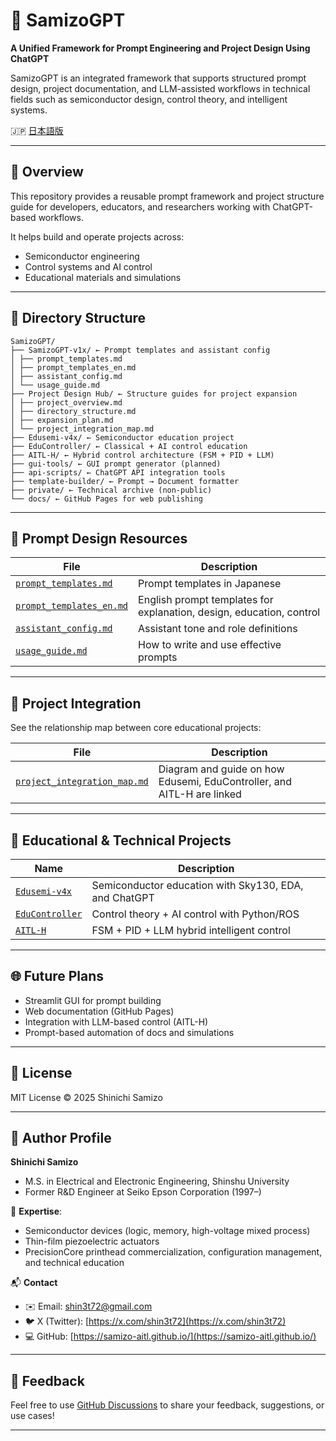 # 🧠 SamizoGPT

**A Unified Framework for Prompt Engineering and Project Design Using ChatGPT**

SamizoGPT is an integrated framework that supports structured prompt design, project documentation, and LLM-assisted workflows in technical fields such as semiconductor design, control theory, and intelligent systems.

🇯🇵 [日本語版](./README.md)

---

## 📌 Overview

This repository provides a reusable prompt framework and project structure guide
for developers, educators, and researchers working with ChatGPT-based workflows.

It helps build and operate projects across:
- Semiconductor engineering
- Control systems and AI control
- Educational materials and simulations

---

## 📁 Directory Structure

```plaintext
SamizoGPT/
├── SamizoGPT-v1x/ ← Prompt templates and assistant config
│ ├── prompt_templates.md
│ ├── prompt_templates_en.md
│ ├── assistant_config.md
│ └── usage_guide.md
├── Project Design Hub/ ← Structure guides for project expansion
│ ├── project_overview.md
│ ├── directory_structure.md
│ ├── expansion_plan.md
│ └── project_integration_map.md
├── Edusemi-v4x/ ← Semiconductor education project
├── EduController/ ← Classical + AI control education
├── AITL-H/ ← Hybrid control architecture (FSM + PID + LLM)
├── gui-tools/ ← GUI prompt generator (planned)
├── api-scripts/ ← ChatGPT API integration tools
├── template-builder/ ← Prompt → Document formatter
├── private/ ← Technical archive (non-public)
└── docs/ ← GitHub Pages for web publishing
```

---

## 🧠 Prompt Design Resources

| File | Description |
|------|-------------|
| [`prompt_templates.md`](./SamizoGPT-v1x/prompt_templates.md) | Prompt templates in Japanese |
| [`prompt_templates_en.md`](./SamizoGPT-v1x/prompt_templates_en.md) | English prompt templates for explanation, design, education, control |
| [`assistant_config.md`](./SamizoGPT-v1x/assistant_config.md) | Assistant tone and role definitions |
| [`usage_guide.md`](./SamizoGPT-v1x/usage_guide.md) | How to write and use effective prompts |

---

## 🔗 Project Integration

See the relationship map between core educational projects:

| File | Description |
|------|-------------|
| [`project_integration_map.md`](./Project%20Design%20Hub/project_integration_map.md) | Diagram and guide on how Edusemi, EduController, and AITL-H are linked |

---

## 📘 Educational & Technical Projects

| Name | Description |
|------|-------------|
| [`Edusemi-v4x`](./Edusemi-v4x/) | Semiconductor education with Sky130, EDA, and ChatGPT |
| [`EduController`](./EduController/) | Control theory + AI control with Python/ROS |
| [`AITL-H`](./AITL-H/) | FSM + PID + LLM hybrid intelligent control |

---

## 🌐 Future Plans

- Streamlit GUI for prompt building
- Web documentation (GitHub Pages)
- Integration with LLM-based control (AITL-H)
- Prompt-based automation of docs and simulations

---

## 📜 License

MIT License © 2025 Shinichi Samizo

---

## 👤 Author Profile

**Shinichi Samizo**  
- M.S. in Electrical and Electronic Engineering, Shinshu University  
- Former R&D Engineer at Seiko Epson Corporation (1997–)

📌 **Expertise**:  
- Semiconductor devices (logic, memory, high-voltage mixed process)  
- Thin-film piezoelectric actuators  
- PrecisionCore printhead commercialization, configuration management, and technical education

📬 **Contact**  
- ✉️ Email: [shin3t72@gmail.com](mailto:shin3t72@gmail.com)  
- 🐦 X (Twitter): [https://x.com/shin3t72](https://x.com/shin3t72)  
- 💻 GitHub: [https://samizo-aitl.github.io/](https://samizo-aitl.github.io/)

---

## 💬 Feedback

Feel free to use [GitHub Discussions](https://github.com/Samizo-AITL/SamizoGPT/discussions)
to share your feedback, suggestions, or use cases!

---
